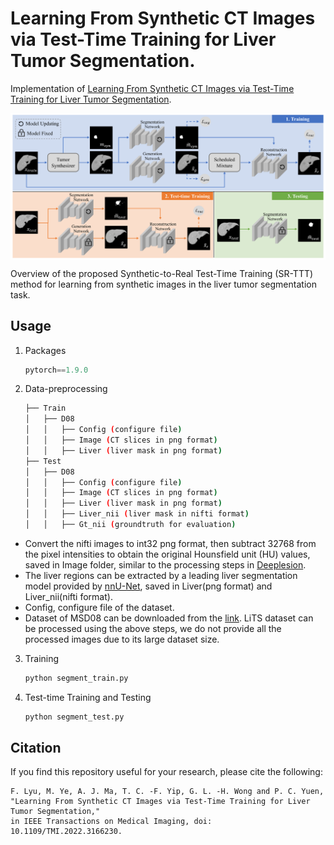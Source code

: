 # Learning From Synthetic CT Images via Test-Time Training for Liver Tumor Segmentation.

Implementation of [Learning From Synthetic CT Images via Test-Time Training for Liver Tumor Segmentation](https://ieeexplore.ieee.org/document/9754550).

<p align="center">
    <img src="framework.png" align="center" height="40%">
</p>
Overview of the proposed Synthetic-to-Real Test-Time Training (SR-TTT) method for learning from synthetic images in the liver tumor
segmentation task.



## Usage 
1. Packages

    ```python
    pytorch==1.9.0
    ```

2. Data-preprocessing

    ```bash
    ├── Train
    │   ├── D08
    │   │   ├── Config (configure file)
    │   │   ├── Image (CT slices in png format)
    │   │   ├── Liver (liver mask in png format)
    ├── Test
    │   ├── D08
    │   │   ├── Config (configure file)
    │   │   ├── Image (CT slices in png format)
    │   │   ├── Liver (liver mask in png format)
    │   │   ├── Liver_nii (liver mask in nifti format)
    │   │   ├── Gt_nii (groundtruth for evaluation)
    ```
- Convert the nifti images to int32 png format, then subtract 32768 from the pixel intensities to obtain the original Hounsfield unit (HU) values, saved in Image folder, similar to the processing steps in [Deeplesion](https://nihcc.app.box.com/v/DeepLesion/file/306055882594).
- The liver regions can be extracted by a leading liver segmentation model provided by  [nnU-Net](https://nihcc.app.box.com/v/DeepLesion/file/306055882594), saved in Liver(png format) and Liver_nii(nifti format).
- Config, configure file of the dataset.
- Dataset of MSD08 can be downloaded from the [link](https://drive.google.com/file/d/1sXIxQYg5bl_qzaMPL9YWJHHMtbVQkSkc/view?usp=sharing). LiTS dataset can be processed using the above steps, we do not provide all the processed images due to its large dataset size.


3. Training 

    ```python
    python segment_train.py
    ```
    
4. Test-time Training and Testing

    ```python
    python segment_test.py
    ```
    



## Citation
If you find this repository useful for your research, please cite the following: 
```
F. Lyu, M. Ye, A. J. Ma, T. C. -F. Yip, G. L. -H. Wong and P. C. Yuen, 
"Learning From Synthetic CT Images via Test-Time Training for Liver Tumor Segmentation," 
in IEEE Transactions on Medical Imaging, doi: 10.1109/TMI.2022.3166230.
```
